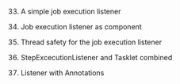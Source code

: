 
33. A simple job execution
listener


34. Job execution listener as
component


35. Thread safety for the job
execution listener


36. StepExcecutionListener and
Tasklet combined


37. Listener with Annotations